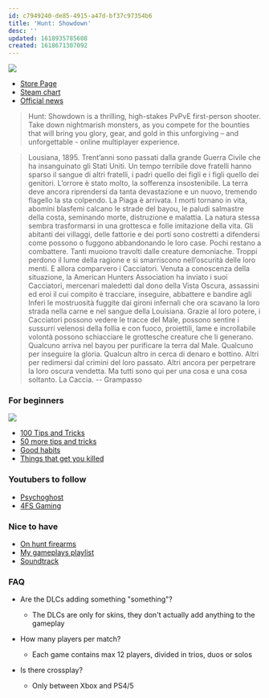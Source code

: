 ```yaml
---
id: c7949240-de85-4915-a47d-bf37c97354b6
title: 'Hunt: Showdown'
desc: ''
updated: 1618935785608
created: 1618671307092
---
```


![](/brain/assets/images/2021-04-17-18-10-38.png)
- [Store Page](https://steamcommunity.com/app/594650)
- [Steam chart](https://steamcharts.com/app/594650#All)
- [Official news](https://www.huntshowdown.com/news)

> Hunt: Showdown is a thrilling, high-stakes PvPvE first-person shooter. Take down nightmarish monsters, as you compete for the bounties that will bring you glory, gear, and gold in this unforgiving – and unforgettable - online multiplayer experience.

> Lousiana, 1895.
Trent’anni sono passati dalla grande Guerra Civile che ha insanguinato gli Stati Uniti. Un tempo terribile dove fratelli hanno sparso il sangue di altri fratelli, i padri quello dei figli e i figli quello dei genitori. L’orrore è stato molto, la sofferenza insostenibile.
La terra deve ancora riprendersi da tanta devastazione e un nuovo, tremendo flagello la sta colpendo.
La Piaga è arrivata.
I morti tornano in vita, abomini blasfemi calcano le strade del bayou, le paludi salmastre della costa, seminando morte, distruzione e malattia. La natura stessa sembra trasformarsi in una grottesca e folle imitazione della vita. Gli abitanti dei villaggi, delle fattorie e dei porti sono costretti a difendersi come possono o fuggono abbandonando le loro case.
Pochi restano a combattere.
Tanti muoiono travolti dalle creature demoniache.
Troppi perdono il lume della ragione e si smarriscono nell’oscurità delle loro menti.
E allora comparvero i Cacciatori.
Venuta a conoscenza della situazione, la American Hunters Association ha inviato i suoi Cacciatori, mercenari maledetti dal dono della Vista Oscura, assassini ed eroi il cui compito è tracciare, inseguire, abbattere e bandire agli Inferi le mostruosità fuggite dai gironi infernali che ora scavano la loro strada nella carne e nel sangue della Louisiana. Grazie al loro potere, i Cacciatori possono vedere le tracce del Male, possono sentire i sussurri velenosi della follia e con fuoco, proiettili, lame e incrollabile volontà possono schiacciare le grottesche creature che li generano.
Qualcuno arriva nel bayou per purificare la terra dal Male.
Qualcuno per inseguire la gloria.
Qualcun altro in cerca di denaro e bottino.
Altri per redimersi dal crimini del loro passato.
Altri ancora per perpetrare la loro oscura vendetta.
Ma tutti sono qui per una cosa e una cosa soltanto.
La Caccia. -- Grampasso

### For beginners
![](/brain/assets/images/2021-04-17-18-59-56.png)

- [100 Tips and Tricks](https://www.youtube.com/watch?v=UxQ4U13e3XQ)
- [50 more tips and tricks](https://www.youtube.com/watch?v=HGLhehF85U8)
- [Good habits](https://www.youtube.com/watch?v=qB82ucBEQ0M)
- [Things that get you killed](https://www.youtube.com/watch?v=jgEJF1IvGS0)

### Youtubers to follow
- [Psychoghost](https://www.youtube.com/channel/UC36zqNurlo4asfw1fp1N0LA)
- [4FS Gaming](https://www.youtube.com/channel/UCkbFDtDfnPmZEdgd1nhyKCQ)

### Nice to have
- [On hunt firearms](https://www.youtube.com/watch?v=dLE31drHO0Y)
- [My gameplays playlist](https://www.youtube.com/playlist?list=PLZIdQuKML5p_6QyxSYTyEIbuDR8rtl9AA)
- [Soundtrack](https://open.spotify.com/artist/3vfSIBYEThPQXe3LXityGk)

### FAQ
- Are the DLCs adding something "something"?
  - The DLCs are only for skins, they don't actually add anything to the gameplay

- How many players per match?
  - Each game contains max 12 players, divided in trios, duos or solos
 
- Is there crossplay?
  - Only between Xbox and PS4/5